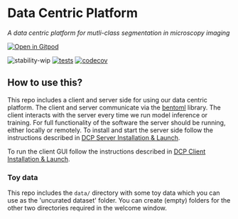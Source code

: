 # Data Centric Platform
*A data centric platform for mutli-class segmentation in microscopy imaging*

[![Open in Gitpod](https://gitpod.io/button/open-in-gitpod.svg)](https://gitpod.io/#https://github.com/HelmholtzAI-Consultants-Munich/active-learning-platform)

![stability-wip](https://img.shields.io/badge/stability-work_in_progress-lightgrey.svg)
[![tests](https://github.com/HelmholtzAI-Consultants-Munich/data-centric-platform/workflows/tests/badge.svg)](https://github.com/HelmholtzAI-Consultants-Munich/data-centric-platform/actions)
[![codecov](https://codecov.io/gh/HelmholtzAI-Consultants-Munich/data-centric-platform/branch/main/graph/badge.svg)](https://codecov.io/gh/HelmholtzAI-Consultants-Munich/data-centric-platform)



## How to use this?

This repo includes a client and server side for using our data centric platform. The client and server communicate via the [bentoml](https://www.bentoml.com/?gclid=Cj0KCQiApKagBhC1ARIsAFc7Mc6iqOLi2OcLtqMbGx1KrFjtLUEZ-bhnqlT2zWREE0x7JImhtNmKlFEaAvSSEALw_wcB) library. The client interacts with the server every time we run model inference or training. For full functionality of the software the server should be running, either locally or remotely. To install and start the server side follow the instructions described in [DCP Server Installation & Launch](https://github.com/HelmholtzAI-Consultants-Munich/data-centric-platform/blob/main/src/server/README.md#using-pypi).

To run the client GUI follow the instructions described in [DCP Client Installation & Launch](https://github.com/HelmholtzAI-Consultants-Munich/data-centric-platform/blob/main/src/client/README.md).

### Toy data
This repo includes the ```data/``` directory with some toy data which you can use as the 'uncurated dataset' folder. You can create (empty) folders for the other two directories required in the welcome window.
